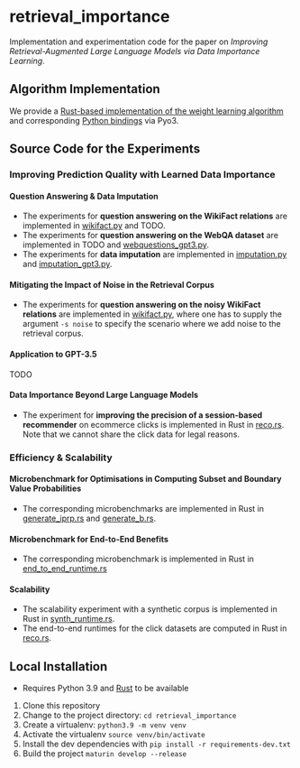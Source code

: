 # retrieval_importance

Implementation and experimentation code for the paper on _Improving Retrieval-Augmented Large Language Models via Data Importance Learning_.

## Algorithm Implementation

We provide a [Rust-based implementation of the weight learning algorithm](https://github.com/amsterdata/retrieval_importance/blob/main/src/mle/mod.rs) and corresponding [Python bindings](https://github.com/amsterdata/retrieval_importance/blob/main/src/lib.rs) via Pyo3.

## Source Code for the Experiments

### Improving Prediction Quality with Learned Data Importance

#### Question Answering & Data Imputation
 * The experiments for **question answering on the WikiFact relations** are implemented in [wikifact.py](wikifact.py) and TODO. 
 * The experiments for **question answering on the WebQA dataset** are implemented in TODO and [webquestions_gpt3.py](webquestions_gpt3.py).
 * The experiments for **data imputation** are implemented in [imputation.py](imputation.py) and [imputation_gpt3.py](imputation_gpt3.py).

#### Mitigating the Impact of Noise in the Retrieval Corpus

 * The experiments for **question answering on the noisy WikiFact relations** are implemented in [wikifact.py](wikifact.py), where one has to supply the argument  ``-s noise`` to specify the scenario where we add noise to the retrieval corpus.

#### Application to GPT-3.5

TODO

#### Data Importance Beyond Large Language Models

 * The experiment for **improving the precision of a session-based recommender** on ecommerce clicks is implemented in Rust in [reco.rs](src/bin/reco.rs). Note that we cannot share the click data for legal reasons.

### Efficiency & Scalability 

#### Microbenchmark for Optimisations in Computing Subset and Boundary Value Probabilities

 * The corresponding microbenchmarks are implemented in Rust in [generate_iprp.rs](benches/generate_iprp.rs) and [generate_b.rs](benches/generate_b.rs).

#### Microbenchmark for End-to-End Benefits
 * The corresponding microbenchmark is implemented in Rust in [end_to_end_runtime.rs](src/bin/end_to_end_runtime.rs) 

#### Scalability

 * The scalability experiment with a synthetic corpus is implemented in Rust in [synth_runtime.rs](src/bin/synth_runtime.rs).
 * The end-to-end runtimes for the click datasets are computed in Rust in [reco.rs](src/bin/reco.rs).

## Local Installation

 * Requires Python 3.9 and [Rust](https://www.rust-lang.org/tools/install) to be available
 
 1. Clone this repository
 1. Change to the project directory: `cd retrieval_importance`
 1. Create a virtualenv: `python3.9 -m venv venv`
 1. Activate the virtualenv `source venv/bin/activate`
 1. Install the dev dependencies with `pip install -r requirements-dev.txt`
 1. Build the project `maturin develop --release`
